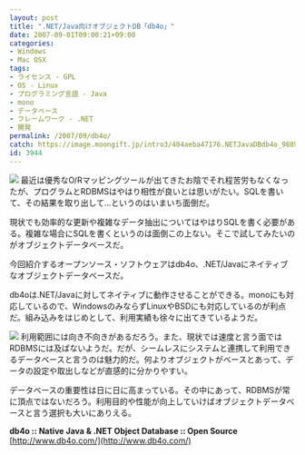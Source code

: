 ```yaml
---
layout: post
title: ".NET/Java向けオブジェクトDB「db4o」"
date: 2007-09-01T09:00:21+09:00
categories:
- Windows
- Mac OSX
tags: 
- ライセンス - GPL
- OS - Linux
- プログラミング言語 - Java
- mono
- データベース
- フレームワーク - .NET
- 開発
permalink: /2007/09/db4o/
catch: https://image.moongift.jp/intro3/404aeba47176.NETJavaDBdb4o_9889/2_thumb.png
id: 3944
---
```

[![](https://image.moongift.jp/intro3/404aeba47176.NETJavaDBdb4o_9889/1_thumb.png)](https://image.moongift.jp/intro3/404aeba47176.NETJavaDBdb4o_9889/12.png) 最近は優秀なO/Rマッピングツールが出てきたお陰でそれ程苦労もなくなったが、プログラムとRDBMSはやはり相性が良いとは思いがたい。SQLを書いて、その結果を取り出して…というのはいまいち面倒だ。   
  
現状でも効率的な更新や複雑なデータ抽出についてはやはりSQLを書く必要がある。複雑な場合にSQLを書くというのは面倒この上ない。そこで試してみたいのがオブジェクトデータベースだ。   
  
今回紹介するオープンソース・ソフトウェアはdb4o、.NET/Javaにネイティブなオブジェクトデータベースだ。   
  
<!--more-->  
  
db4oは.NET/Javaに対してネイティブに動作させることができる。monoにも対応しているので、WindowsのみならずLinuxやBSDにも対応しているのが利点だ。組み込みをはじめとして、利用実績も徐々に出てきているようだ。   
  
[![](https://image.moongift.jp/intro3/404aeba47176.NETJavaDBdb4o_9889/2_thumb.png)](https://image.moongift.jp/intro3/404aeba47176.NETJavaDBdb4o_9889/22.png) 利用範囲には向き不向きがあるだろう。また、現状では速度と言う面ではRDBMSには及ばないようだ。だが、シームレスにシステムと連携して利用できるデータベースと言うのは魅力的だ。何よりオブジェクトがベースとあって、データの設定や取出しなどが直感的に分かりやすい。   
  
データベースの重要性は日に日に高まっている。その中にあって、RDBMSが常に頂点ではないだろう。利用目的や性能が向上していけばオブジェクトデータベースと言う選択も大いにありえる。   
  
**db4o :: Native Java & .NET Object Database :: Open Source**  
[http://www.db4o.com/](http://www.db4o.com/)